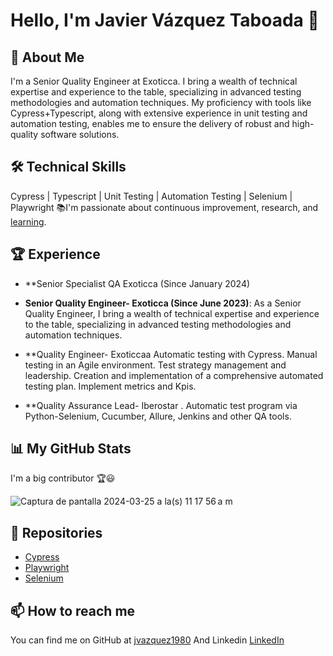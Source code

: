
# Hello, I'm Javier Vázquez Taboada 👋

## 🚀 About Me
I'm a Senior Quality Engineer at Exoticca. I bring a wealth of technical expertise and experience to the table, specializing in advanced testing methodologies and automation techniques. My proficiency with tools like Cypress+Typescript, along with extensive experience in unit testing and automation testing, enables me to ensure the delivery of robust and high-quality software solutions.

## 🛠 Technical Skills
Cypress | Typescript | Unit Testing | Automation Testing | Selenium | Playwright
📚I'm passionate about continuous improvement, research, and [learning](https://www.linkedin.com/in/javier-v%C3%A1zquez-taboada-b8269693/details/certifications/). 

## 🏆 Experience
- **Senior Specialist QA Exoticca (Since January 2024)

- **Senior Quality Engineer- Exoticca (Since June 2023)**: As a Senior Quality Engineer, I bring a wealth of technical expertise and experience to the table, specializing in advanced testing methodologies and automation techniques.

- **Quality Engineer- Exoticcaa Automatic testing with Cypress. Manual testing in an Agile environment. Test strategy management and leadership. Creation and implementation of a comprehensive automated testing plan. Implement metrics and Kpis.

- **Quality Assurance Lead- Iberostar . Automatic test program via Python-Selenium, Cucumber, Allure, Jenkins and other QA tools.

## 📊 My GitHub Stats

I'm a big contributor 🏆😃


![Captura de pantalla 2024-03-25 a la(s) 11 17 56 a m](https://github.com/jvazquez1980/jvazquez1980/assets/72526527/d5deefe4-92cf-4b6a-9f3c-3cc3bebfee1e)

## 📝 Repositories
- [Cypress](https://github.com/JvazquezQAexoticca/Democypress)
- [Playwright](https://github.com/jvazquez1980/Playwright-Typescript)
- [Selenium](https://github.com/jvazquez1980/proyecto-pruebas/blob/main/src/tests/tui.py)

## 📫 How to reach me
You can find me on GitHub at [jvazquez1980](https://github.com/your_username](https://github.com/jvazquez1980))
And Linkedin [LinkedIn](https://www.linkedin.com/in/javier-v%C3%A1zquez-taboada-b8269693/)
